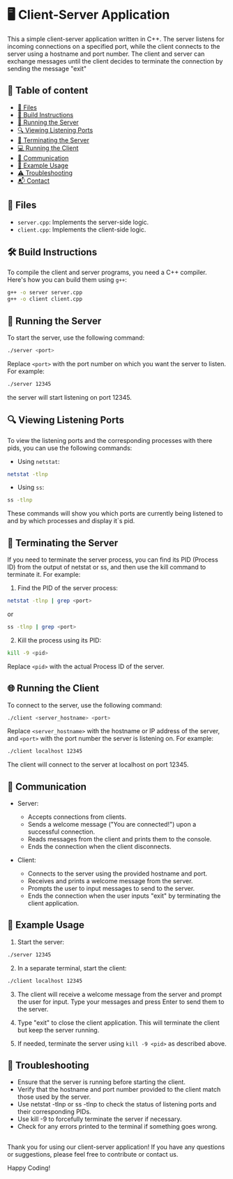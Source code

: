 # 🖥️ Client-Server Application
This a simple client-server application written in C++. The server listens for incoming connections on a specified port, while the client connects to the server using a hostname and port number. The client and server can exchange messages until the client decides to terminate the connection by sending the message "exit"


## 📑 Table of content

- [📁 Files](#-files)
- [🔧 Build Instructions](#-build-instructions)
- [🚀 Running the Server](#-running-the-server)
- [🔍 Viewing Listening Ports](#-viewing-listening-ports)
- [🛑 Terminating the Server](#-terminating-the-server)
- [💻 Running the Client](#-running-the-client)
- [🔄 Communication](#-communication)
- [🔎 Example Usage](#-example-usage)
- [⚠️ Troubleshooting](#-troubleshooting)
- [📬 Contact](#-contact)


## 📂 Files

- `server.cpp`: Implements the server-side logic.
- `client.cpp`: Implements the client-side logic.

## 🛠️ Build Instructions

To compile the client and server programs, you need a C++ compiler. Here's how you can build them using `g++`:

```bash
g++ -o server server.cpp
g++ -o client client.cpp
```

## 🚀 Running the Server
To start the server, use the following command:
```bash
./server <port>
```

Replace `<port>` with the port number on which you want the server to listen. For example:
```bash
./server 12345
```
the server will start listening on port 12345.

## 🔍 Viewing Listening Ports
To view the listening ports and the corresponding processes with there pids, you can use the following commands:

- Using `netstat`:
```bash 
netstat -tlnp
```

- Using `ss`:
```bash 
ss -tlnp
```

These commands will show you which ports are currently being listened to and by which processes and display it`s pid.

## 🚫 Terminating the Server
If you need to terminate the server process, you can find its PID (Process ID) from the output of netstat or ss, and then use the kill command to terminate it. For example:

1. Find the PID of the server process:
```bash 
netstat -tlnp | grep <port>
```
or 

```bash 
ss -tlnp | grep <port>
```

2. Kill the process using its PID:
```bash 
kill -9 <pid>
```
Replace `<pid>` with the actual Process ID of the server.

## 🌐 Running the Client
To connect to the server, use the following command:
```bash 
./client <server_hostname> <port>
```
Replace `<server_hostname>` with the hostname or IP address of the server, and `<port>` with the port number the server is listening on. For example:
```bash
./client localhost 12345
```
The client will connect to the server at localhost on port 12345.

## 🔄 Communication
- Server:
    - Accepts connections from clients.
    - Sends a welcome message ("You are connected!") upon a successful connection.
    - Reads messages from the client and prints them to the console.
    - Ends the connection when the client disconnects.

- Client:
    - Connects to the server using the provided hostname and port.
    - Receives and prints a welcome message from the server.
    - Prompts the user to input messages to send to the server.
    - Ends the connection when the user inputs "exit" by terminating the client application.

## 🧩 Example Usage
1. Start the server:
```bash 
./server 12345
```

2. In a separate terminal, start the client:
```bash 
./client localhost 12345
```

3. The client will receive a welcome message from the server and prompt the user for input. Type your messages and press Enter to send them to the server.

4. Type "exit" to close the client application. This will terminate the client but keep the server running.

5. If needed, terminate the server using `kill -9 <pid>` as described above.


## 🔧 Troubleshooting
- Ensure that the server is running before starting the client.
- Verify that the hostname and port number provided to the client match those used by the server.
- Use netstat -tlnp or ss -tlnp to check the status of listening ports and their corresponding PIDs.
- Use kill -9 <pid> to forcefully terminate the server if necessary.
- Check for any errors printed to the terminal if something goes wrong.

##

Thank you for using our client-server application! If you have any questions or suggestions, please feel free to contribute or contact us.

Happy Coding!

